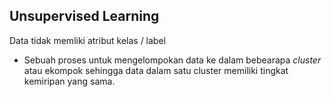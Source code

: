 ## Unsupervised Learning

Data tidak memliki atribut kelas / label
- Sebuah proses untuk mengelompokan data ke dalam bebearapa *cluster* atau ekompok sehingga data dalam satu cluster memiliki tingkat kemiripan yang sama.
